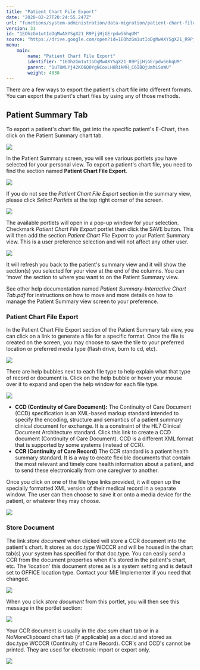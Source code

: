 ```yaml
---
title: "Patient Chart File Export"
date: "2020-02-27T20:24:55.247Z"
url: "functions/system-administration/data-migration/patient-chart-file-export.html"
version: 31
id: "1EOhzGm1utIoDgMwAXYSgX21_R9PjjHjGErpdw56hqUM"
source: "https://drive.google.com/open?id=1EOhzGm1utIoDgMwAXYSgX21_R9PjjHjGErpdw56hqUM"
menu:
    main:
        name: "Patient Chart File Export"
        identifier: "1EOhzGm1utIoDgMwAXYSgX21_R9PjjHjGErpdw56hqUM"
        parent: "1uT8WLYj42KO6Q0YgNCoxLH8RikMH_C6IBQjUmhLSaWU"
        weight: 4830
---
```

There are a few ways to export the patient's chart file into different formats. You can export the patient's chart files by using any of those methods.

## Patient Summary Tab

To export a patient's chart file, get into the specific patient's E-Chart, then click on the Patient Summary chart tab.

![](patient-chart-file-export.images/image6.png)

In the Patient Summary screen, you will see various portlets you have selected for your personal view. To export a patient's chart file, you need to find the section named **Patient Chart File Export**.

![](patient-chart-file-export.images/image8.png)

If you do not see the *Patient Chart File Export* section in the summary view, please click *Select Portlets* at the top right corner of the screen.

![](patient-chart-file-export.images/image7.png)

The available portlets will open in a pop-up window for your selection. Checkmark *Patient Chart File Export* portlet then click the SAVE button. This will then add the section *Patient Chart File Export* to your Patient Summary view. This is a user preference selection and will not affect any other user.

![](patient-chart-file-export.images/image10.png)

It will refresh you back to the patient's summary view and it will show the section(s) you selected for your view at the end of the columns. You can ‘move' the section to where you want to on the Patient Summary view.

See other help documentation named *Patient Summary-Interactive Chart Tab.pdf* for instructions on how to move and more details on how to manage the Patient Summary view screen to your preference.

### Patient Chart File Export

In the Patient Chart File Export section of the Patient Summary tab view, you can click on a link to generate a file for a specific format. Once the file is created on the screen, you may choose to save the tile to your preferred location or preferred media type (flash drive, burn to cd, etc).

![](patient-chart-file-export.images/image9.png)

There are help bubbles next to each file type to help explain what that type of record or document is. Click on the help bubble or hover your mouse over it to expand and open the help window for each file type.

![](patient-chart-file-export.images/image2.png)

* <strong>CCD (Continuity of Care Document):</strong> The Continuity of Care Document (CCD) specification is an XML-based markup standard intended to specify the encoding, structure and semantics of a patient summary clinical document for exchange. It is a constraint of the HL7 Clinical Document Architecture standard. Click this link to create a CCD document (Continuity of Care Document). CCD is a different XML format that is supported by some systems (instead of CCR).
* <strong>CCR (Continuity of Care Record)</strong> The CCR standard is a patient health summary standard. It is a way to create flexible documents that contain the most relevant and timely core health information about a patient, and to send these electronically from one caregiver to another.

Once you click on one of the file type links provided, it will open up the specially formatted XML version of their medical record in a separate window. The user can then choose to save it or onto a media device for the patient, or whatever they may choose.

![](patient-chart-file-export.images/image1.png)

### Store Document

The link *store document* when clicked will store a CCR document into the patient's chart. It stores as doc.type WCCCR and will be housed in the chart tab(s) your system has specified for that doc.type. You can easily *send* a CCR from the document properties when it's stored in the patient's chart, etc. The ‘location' this document stores as is a system setting and is default set to OFFICE location type. Contact your MIE Implementer if you need that changed.

![](patient-chart-file-export.images/image4.png)

When you click *store document* from this portlet, you will then see this message in the portlet section:

![](patient-chart-file-export.images/image3.png)

Your CCR document is usually in the *doc.sum* chart tab or in a NoMoreClipboard chart tab (if applicable) as a doc.id and stored as doc.type WCCCR (Continuity of Care Record). CCR's and CCD's cannot be printed. They are used for electronic import or export only.

![](patient-chart-file-export.images/image5.png)

